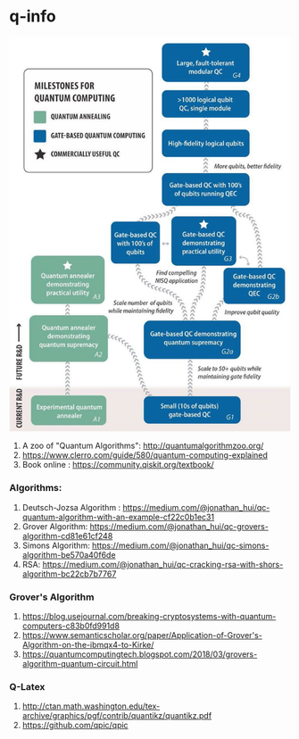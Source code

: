 # q-info

![img](qc.jpg)
1. A zoo of "Quantum Algorithms": http://quantumalgorithmzoo.org/
2. https://www.clerro.com/guide/580/quantum-computing-explained
3. Book online : https://community.qiskit.org/textbook/

### Algorithms:
1. Deutsch-Jozsa Algorithm : https://medium.com/@jonathan_hui/qc-quantum-algorithm-with-an-example-cf22c0b1ec31
2. Grover Algorithm: https://medium.com/@jonathan_hui/qc-grovers-algorithm-cd81e61cf248
3. Simons Algorithm: https://medium.com/@jonathan_hui/qc-simons-algorithm-be570a40f6de
4. RSA: https://medium.com/@jonathan_hui/qc-cracking-rsa-with-shors-algorithm-bc22cb7b7767

### Grover's Algorithm
1. https://blog.usejournal.com/breaking-cryptosystems-with-quantum-computers-c83b0fd991d8
2. https://www.semanticscholar.org/paper/Application-of-Grover's-Algorithm-on-the-ibmqx4-to-Kirke/
3. https://quantumcomputingtech.blogspot.com/2018/03/grovers-algorithm-quantum-circuit.html

### Q-Latex
1. http://ctan.math.washington.edu/tex-archive/graphics/pgf/contrib/quantikz/quantikz.pdf
2. https://github.com/qpic/qpic

